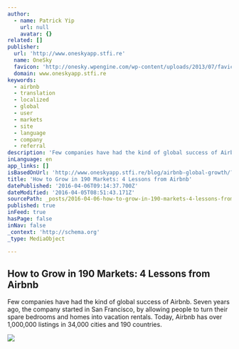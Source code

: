 ```yaml
---
author:
  - name: Patrick Yip
    url: null
    avatar: {}
related: []
publisher:
  url: 'http://www.oneskyapp.stfi.re'
  name: OneSky
  favicon: 'http://onesky.wpengine.com/wp-content/uploads/2013/07/favicon_16.png'
  domain: www.oneskyapp.stfi.re
keywords:
  - airbnb
  - translation
  - localized
  - global
  - user
  - markets
  - site
  - language
  - company
  - referral
description: 'Few companies have had the kind of global success of Airbnb. Seven years ago, the company started in San Francisco, by allowing people to turn their spare bedrooms and homes into vacation rentals. Today, Airbnb has over 1,000,000 listings in 34,000 cities and 190 countries.'
inLanguage: en
app_links: []
isBasedOnUrl: 'http://www.oneskyapp.stfi.re/blog/airbnb-global-growth/?sf=jnxblj'
title: 'How to Grow in 190 Markets: 4 Lessons from Airbnb'
datePublished: '2016-04-06T09:14:37.700Z'
dateModified: '2016-04-05T08:51:43.171Z'
sourcePath: _posts/2016-04-06-how-to-grow-in-190-markets-4-lessons-from-airbnb.md
published: true
inFeed: true
hasPage: false
inNav: false
_context: 'http://schema.org'
_type: MediaObject

---
```

<article style=""><h1>How to Grow in 190 Markets: 4 Lessons from Airbnb</h1><p>Few companies have had the kind of global success of Airbnb. Seven years ago, the company started in San Francisco, by allowing people to turn their spare bedrooms and homes into vacation rentals. Today, Airbnb has over 1,000,000 listings in 34,000 cities and 190 countries.</p><img src="http://w5rq22m8rig3fs3zefz5zucyr.wpengine.netdna-cdn.com/wp-content/uploads/2015/07/airbnb-cover-compressor.png" /></article>